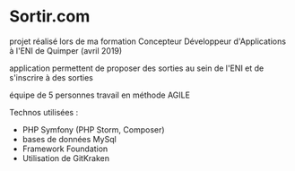 # Sortir.com
projet réalisé lors de ma formation Concepteur Développeur d'Applications à l'ENI de Quimper (avril 2019)

application permettent de proposer des sorties au sein de l'ENI et de s'inscrire à des sorties

équipe de 5 personnes travail en méthode AGILE

Technos utilisées :
- PHP Symfony (PHP Storm, Composer)
- bases de données MySql
- Framework Foundation
- Utilisation de GitKraken

